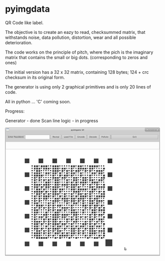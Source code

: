 # pyimgdata

  QR Code like label.

  The objective is to create an eazy to read, checksummed matrix, that withstands
noise, data pollution, distortion, wear and all possible deterioration.

  The code works on the principle of pitch, where the pich is the imaginary
matrix that contains the small or big dots. (corresponding to zeros and ones)

  The initial version has a 32 x 32 matrix, containing 128 bytes; 124 + crc checksum
in its original form.

  The generator is using only 2 graphical primitives and is only 20 lines of code.


  All in python ... 'C' coming soon.


  Progress:

  Generator - done
  Scan line logic - in progress

  ![Screen Shot](./screen.png)
